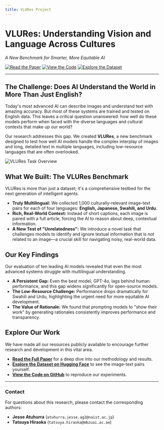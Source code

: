 ```yaml
---
title: VLURes Project
---
```


# VLURes: Understanding Vision and Language Across Cultures

*A New Benchmark for Smarter, More Equitable AI*

[![Read the Paper](https://img.shields.io/badge/Read%20the%20Paper-JMLR-b31b1b.svg)](https://www.jmlr.org/papers/v23/21-0000.html)
[![View the Code](https://img.shields.io/badge/View%20the%20Code-GitHub-181717.svg?logo=github)](https://github.com/jatuhurrra/VLURes/)
[![Explore the Dataset](https://img.shields.io/badge/%F0%9F%A4%97%20Hugging%20Face-Dataset-blue)](https://huggingface.co/datasets/atamiles/VLURes)

---

## The Challenge: Does AI Understand the World in More Than Just English?

Today's most advanced AI can describe images and understand text with amazing accuracy. But most of these systems are trained and tested on English data. This leaves a critical question unanswered: how well do these models perform when faced with the diverse languages and cultural contexts that make up our world?

Our research addresses this gap. We created **VLURes**, a new benchmark designed to test how well AI models handle the complex interplay of images and long, detailed text in multiple languages, including low-resource languages that are often overlooked.

![VLURes Task Overview](https://raw.githubusercontent.com/jatuhurra/VLURes/main/path/to/your/figure1.png)

## What We Built: The VLURes Benchmark

VLURes is more than just a dataset; it's a comprehensive testbed for the next generation of intelligent agents.

*   **Truly Multilingual:** We collected 1,000 culturally-relevant image-text pairs for each of four languages: **English, Japanese, Swahili, and Urdu**.
*   **Rich, Real-World Context:** Instead of short captions, each image is paired with a full article, forcing the AI to reason about deep, contextual information.
*   **A New Test of "Unrelatedness":** We introduce a novel task that challenges models to identify and ignore textual information that is *not* related to an image—a crucial skill for navigating noisy, real-world data.

## Our Key Findings

Our evaluation of ten leading AI models revealed that even the most advanced systems struggle with multilingual understanding.
*   **A Persistent Gap:** Even the best model, GPT-4o, lags behind human performance, and this gap widens significantly for open-source models.
*   **The Low-Resource Challenge:** Performance drops dramatically for Swahili and Urdu, highlighting the urgent need for more equitable AI development.
*   **The Value of Rationale:** We found that prompting models to "show their work" by generating rationales consistently improves performance and transparency.

## Explore Our Work

We have made all our resources publicly available to encourage further research and development in this vital area.

*   **[Read the Full Paper](https://www.jmlr.org/papers/v23/21-0000.html)** for a deep dive into our methodology and results.
*   **[Explore the Dataset on Hugging Face](https://huggingface.co/datasets/atamiles/VLURes)** to see the image-text pairs yourself.
*   **[View the Code on GitHub](https://github.com/jatuhurrra/VLURes/)** to reproduce our experiments.

---

### Contact

For questions about this research, please contact the corresponding authors:
*   **Jesse Atuhurra** (`atuhurra.jesse.ag2@naist.ac.jp`)
*   **Tatsuya Hiraoka** (`tatsuya.hiraoka@mbzuai.ac.ae`)

